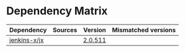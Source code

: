 # Dependency Matrix

Dependency | Sources | Version | Mismatched versions
---------- | ------- | ------- | -------------------
[jenkins-x/jx](https://github.com/jenkins-x/jx.git) |  | [2.0.511](https://github.com/jenkins-x/jx/releases/tag/v2.0.511) | 

